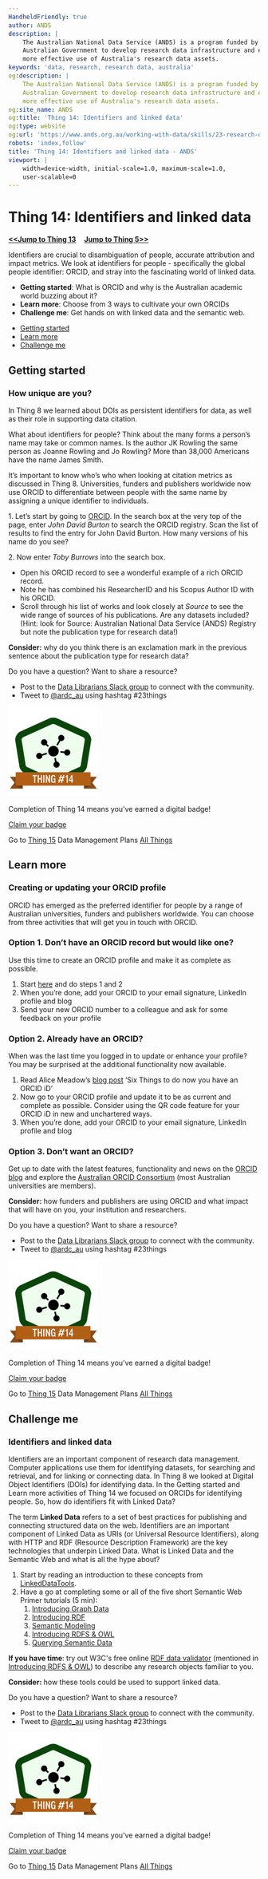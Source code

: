 ```yaml
---
HandheldFriendly: true
author: ANDS
description: |
    The Australian National Data Service (ANDS) is a program funded by the
    Australian Government to develop research data infrastructure and enable
    more effective use of Australia's research data assets.
keywords: 'data, research, research data, australia'
og:description: |
    The Australian National Data Service (ANDS) is a program funded by the
    Australian Government to develop research data infrastructure and enable
    more effective use of Australia's research data assets.
og:site_name: ANDS
og:title: 'Thing 14: Identifiers and linked data'
og:type: website
og:url: 'https://www.ands.org.au/working-with-data/skills/23-research-data-things/all23/thing-14'
robots: 'index,follow'
title: 'Thing 14: Identifiers and linked data - ANDS'
viewport: |
    width=device-width, initial-scale=1.0, maximum-scale=1.0,
    user-scalable=0
---
```

# Thing 14: Identifiers and linked data
**[&lt;&lt;Jump to Thing 13](thing-13.md) &nbsp; &nbsp; [Jump to Thing 5&gt;&gt;](thing-15.md)**

Identifiers are crucial to disambiguation of people, accurate
attribution and impact metrics.  We look at identifiers for people -
specifically the global people identifier: ORCID, and stray into the
fascinating world of linked data.

-   **Getting started**:  What is ORCID and why is the Australian
    academic world buzzing about it?
-   **Learn more**:  Choose from 3 ways to cultivate your own ORCIDs
-   **Challenge me**: Get hands on with linked data and the semantic
    web.

* [Getting started](#getting-started)
* [Learn more](#learn-more)
* [Challenge me](#challenge-me)


## Getting started 
### How unique are you?

In Thing 8 we learned about DOIs as persistent identifiers for data, as
well as their role in supporting data citation.

What about identifiers for people? Think about the many forms a person’s
name may take or common names. Is the author JK Rowling the same person
as Joanne Rowling and Jo Rowling? More than 38,000 Americans have the
name James Smith.

It’s important to know who’s who when looking at citation metrics as
discussed in Thing 8. Universities, funders and publishers worldwide now
use ORCID to differentiate between people with the same name by
assigning a unique identifier to individuals.

1\. Let’s start by going to [ORCID](http://orcid.org/). In the search box
at the very top of the page, enter *John David Burton* to search the
ORCID registry. Scan the list of results to find the entry for John
David Burton. How many versions of his name do you see?

2\. Now enter *Toby Burrows* into the search box.

-   Open his ORCID record to see a wonderful example of a rich ORCID
    record.
-   Note he has combined his ResearcherID and his Scopus Author ID with
    his ORCID.
-   Scroll through his list of works and look closely at *Source* to see
    the wide range of sources of his publications. Are any datasets
    included? (Hint: look for Source: Australian National Data Service
    (ANDS) Registry but note the publication type for research data!)

**Consider:** why do you think there is an exclamation mark in the
previous sentence about the publication type for research data?

Do you have a question?  Want to share a resource?
- Post to the [Data Librarians Slack group](https://tiny.cc/data-librarians) to connect with the community.
- Tweet to [@ardc_au](https://twitter.com/ARDC_AU) using hashtag #23things

![thing14 credly badge](../images/Badge-thing14.png)

Completion of Thing 14 means you've earned a digital badge!

[Claim your badge](https://credly.com/claim/66859/D92-3FA5-869)

Go to [Thing 15](thing-15.md "thing 15")
Data Management Plans [All Things](index.md)

## Learn more 
### Creating or updating your ORCID profile

ORCID has emerged as the preferred identifier for people by a
range of Australian universities, funders and publishers worldwide. You
can choose from three activities that will get you in touch with ORCID.

### Option 1. Don’t have an ORCID record but would like one?

Use this time to create an ORCID profile and make it as complete as
possible.

1.  Start [here](http://orcid.org/ "ORCID signup") and do steps 1 and 2
2.  When you’re done, add your ORCID to your email signature, LinkedIn
    profile and blog
3.  Send your new ORCID number to a colleague and ask for some feedback
    on your profile

### Option 2. Already have an ORCID?

When was the last time you logged in to update or enhance your profile?
You may be surprised at the additional functionality now available.

1.  Read Alice Meadow’s [blog
    post](https://orcid.org/blog/2015/07/23/six-things-do-now-you%E2%80%99ve-got-orcid-id "Six things to do now that you have an ORCID - blog post")
    ‘Six Things to do now you have an ORCID iD’
2.  Now go to your ORCID profile and update it to be as current and
    complete as possible. Consider using the QR code feature for your
    ORCID iD in new and unchartered ways.
3.  When you’re done, add your ORCID to your email signature, LinkedIn
    profile and blog

### Option 3. Don’t want an ORCID?

Get up to date with the latest features, functionality and news on the
[ORCID blog](https://orcid.org/blog) and explore the [Australian ORCID
Consortium](http://aaf.edu.au/orcid/) (most Australian universities are
members).

**Consider:** how funders and publishers are using ORCID and what impact
that will have on you, your institution and researchers.


Do you have a question?  Want to share a resource?
- Post to the [Data Librarians Slack group](https://tiny.cc/data-librarians) to connect with the community.
- Tweet to [@ardc_au](https://twitter.com/ARDC_AU) using hashtag #23things

![thing14 credly badge](../images/Badge-thing14.png)

Completion of Thing 14 means you've earned a digital badge!

[Claim your badge](https://credly.com/claim/66859/D92-3FA5-869)

Go to [Thing 15](thing-15.md "thing 15")
Data Management Plans [All Things](index.md)


## Challenge me 
### Identifiers and linked data

Identifiers are an important component of research data management.
Computer applications use them for identifying datasets, for searching
and retrieval, and for linking or connecting data. In Thing 8 we looked
at Digital Object Identifiers (DOIs) for identifying data. In the
Getting started and Learn more activities of Thing 14 we focused on
ORCIDs for identifying people. So, how do identifiers fit with Linked
Data?

The term **Linked Data** refers to a set of best practices for
publishing and connecting structured data on the web. Identifiers are an
important component of Linked Data as URIs (or Universal Resource
Identifiers), along with HTTP and RDF (Resource Description Framework)
are the key technologies that underpin Linked Data. What is Linked Data
and the Semantic Web and what is all the hype about?

1. Start by reading an introduction to these concepts from
    [LinkedDataTools](http://www.linkeddatatools.com/semantic-web-basics).
2. Have a go at completing some or all of the five short  Semantic Web
    Primer tutorials (5 min):
    1.  [Introducing Graph
        Data](http://www.linkeddatatools.com/introducing-rdf "Introducing graph data")
    2.  [Introducing
        RDF](http://www.linkeddatatools.com/introducing-rdf-part-2 "Introducing RDF")
    3.  [Semantic
        Modeling](http://www.linkeddatatools.com/semantic-modeling "Semantic modeling")
    4.  [Introducing RDFS &
        OWL](http://www.linkeddatatools.com/introducing-rdfs-owl "Introducing RDFS&OWL")
    5.  [Querying Semantic
        Data](http://www.linkeddatatools.com/querying-semantic-data "Querying semantic data")

**If you have time**: try out W3C's free online [RDF data validator](http://www.w3.org/RDF/Validator/) (mentioned in
[Introducing RDFS & OWL](http://www.linkeddatatools.com/introducing-rdfs-owl)) to describe any research objects familiar to you.

**Consider:** how these tools could be used to support linked data.


Do you have a question?  Want to share a resource?
- Post to the [Data Librarians Slack group](https://tiny.cc/data-librarians) to connect with the community.
- Tweet to [@ardc_au](https://twitter.com/ARDC_AU) using hashtag #23things


![thing14 credly badge](../images/Badge-thing14.png)

Completion of Thing 14 means you've earned a digital badge!

[Claim your badge](https://credly.com/claim/66859/D92-3FA5-869)

Go to [Thing 15](thing-15.md "thing 15")
Data Management Plans [All Things](index.md)
